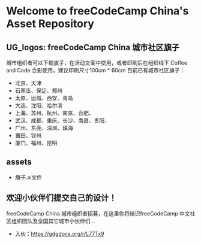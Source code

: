# Welcome to freeCodeCamp China's Asset Repository

## UG_logos: freeCodeCamp China 城市社区旗子
城市组织者可以下载旗子，在活动文案中使用，或者印刷后在组织线下 Coffee and Code 合影使用。建议印刷尺寸100cm * 60cm
目前已有城市社区旗子：
* 北京、天津
* 石家庄、保定、郑州
* 太原、运城、西安、青岛
* 大连、沈阳、哈尔滨
* 上海、苏州、杭州、南京、合肥、
* 武汉、成都、重庆、长沙、南昌、贵阳、
* 广州、东莞、深圳、珠海
* 莆田、钦州
* 厦门、福州、昆明

## assets
* 旗子.ai文件

## 欢迎小伙伴们提交自己的设计！

freeCodeCamp China 城市组织者招募，在这里你将结识freeCodeCamp 中文社区组织团队及全国其它城市小伙伴们...
* 入伙：https://gdgdocs.org/r/L77Tx9
